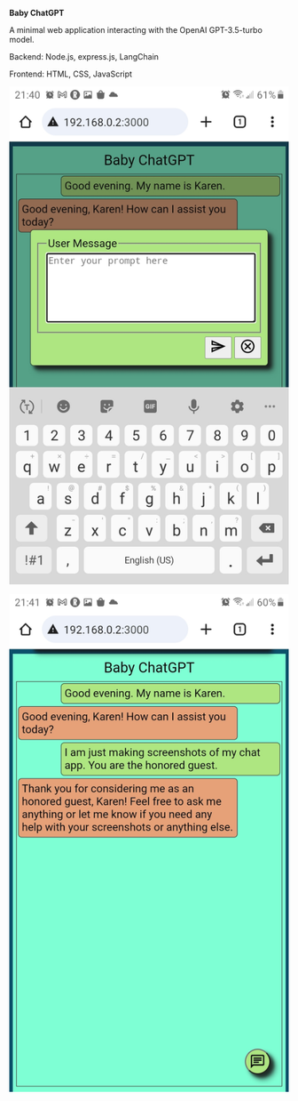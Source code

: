 **Baby ChatGPT**

A minimal web application interacting with the OpenAI GPT-3.5-turbo model. 

Backend: Node.js, express.js, LangChain

Frontend: HTML, CSS, JavaScript

![image](images/Screenshot1.jpg)

![image](images/Screenshot2.jpg)



